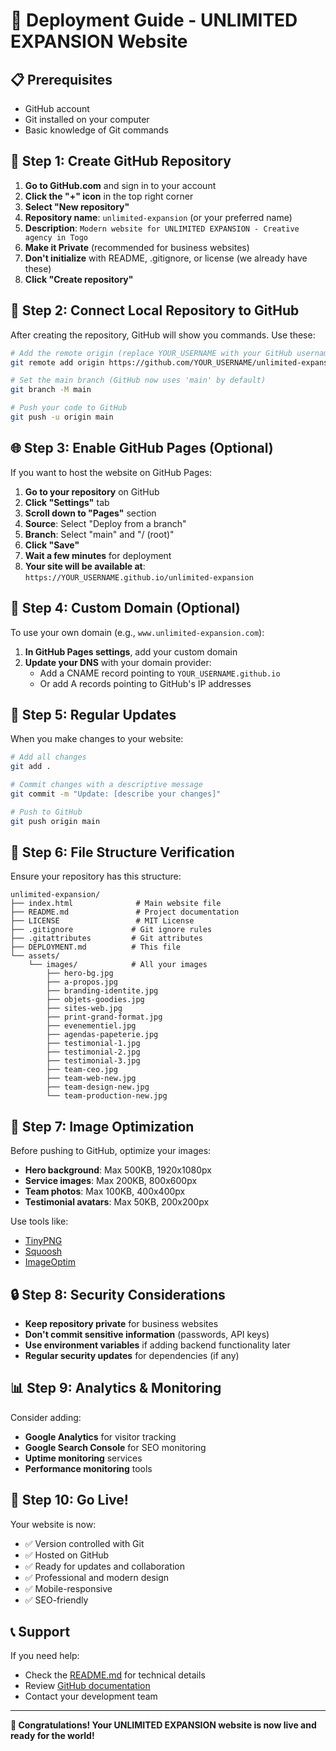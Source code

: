 # 🚀 Deployment Guide - UNLIMITED EXPANSION Website

## 📋 Prerequisites

- GitHub account
- Git installed on your computer
- Basic knowledge of Git commands

## 🔧 Step 1: Create GitHub Repository

1. **Go to GitHub.com** and sign in to your account
2. **Click the "+" icon** in the top right corner
3. **Select "New repository"**
4. **Repository name**: `unlimited-expansion` (or your preferred name)
5. **Description**: `Modern website for UNLIMITED EXPANSION - Creative agency in Togo`
6. **Make it Private** (recommended for business websites)
7. **Don't initialize** with README, .gitignore, or license (we already have these)
8. **Click "Create repository"**

## 🔗 Step 2: Connect Local Repository to GitHub

After creating the repository, GitHub will show you commands. Use these:

```bash
# Add the remote origin (replace YOUR_USERNAME with your GitHub username)
git remote add origin https://github.com/YOUR_USERNAME/unlimited-expansion.git

# Set the main branch (GitHub now uses 'main' by default)
git branch -M main

# Push your code to GitHub
git push -u origin main
```

## 🌐 Step 3: Enable GitHub Pages (Optional)

If you want to host the website on GitHub Pages:

1. **Go to your repository** on GitHub
2. **Click "Settings"** tab
3. **Scroll down to "Pages"** section
4. **Source**: Select "Deploy from a branch"
5. **Branch**: Select "main" and "/ (root)"
6. **Click "Save"**
7. **Wait a few minutes** for deployment
8. **Your site will be available at**: `https://YOUR_USERNAME.github.io/unlimited-expansion`

## 📱 Step 4: Custom Domain (Optional)

To use your own domain (e.g., `www.unlimited-expansion.com`):

1. **In GitHub Pages settings**, add your custom domain
2. **Update your DNS** with your domain provider:
   - Add a CNAME record pointing to `YOUR_USERNAME.github.io`
   - Or add A records pointing to GitHub's IP addresses

## 🔄 Step 5: Regular Updates

When you make changes to your website:

```bash
# Add all changes
git add .

# Commit changes with a descriptive message
git commit -m "Update: [describe your changes]"

# Push to GitHub
git push origin main
```

## 📁 Step 6: File Structure Verification

Ensure your repository has this structure:

```
unlimited-expansion/
├── index.html              # Main website file
├── README.md               # Project documentation
├── LICENSE                 # MIT License
├── .gitignore             # Git ignore rules
├── .gitattributes         # Git attributes
├── DEPLOYMENT.md          # This file
└── assets/
    └── images/            # All your images
        ├── hero-bg.jpg
        ├── a-propos.jpg
        ├── branding-identite.jpg
        ├── objets-goodies.jpg
        ├── sites-web.jpg
        ├── print-grand-format.jpg
        ├── evenementiel.jpg
        ├── agendas-papeterie.jpg
        ├── testimonial-1.jpg
        ├── testimonial-2.jpg
        ├── testimonial-3.jpg
        ├── team-ceo.jpg
        ├── team-web-new.jpg
        ├── team-design-new.jpg
        └── team-production-new.jpg
```

## 🎯 Step 7: Image Optimization

Before pushing to GitHub, optimize your images:

- **Hero background**: Max 500KB, 1920x1080px
- **Service images**: Max 200KB, 800x600px
- **Team photos**: Max 100KB, 400x400px
- **Testimonial avatars**: Max 50KB, 200x200px

Use tools like:
- [TinyPNG](https://tinypng.com/)
- [Squoosh](https://squoosh.app/)
- [ImageOptim](https://imageoptim.com/)

## 🔒 Step 8: Security Considerations

- **Keep repository private** for business websites
- **Don't commit sensitive information** (passwords, API keys)
- **Use environment variables** if adding backend functionality later
- **Regular security updates** for dependencies (if any)

## 📊 Step 9: Analytics & Monitoring

Consider adding:

- **Google Analytics** for visitor tracking
- **Google Search Console** for SEO monitoring
- **Uptime monitoring** services
- **Performance monitoring** tools

## 🚀 Step 10: Go Live!

Your website is now:
- ✅ Version controlled with Git
- ✅ Hosted on GitHub
- ✅ Ready for updates and collaboration
- ✅ Professional and modern design
- ✅ Mobile-responsive
- ✅ SEO-friendly

## 📞 Support

If you need help:
- Check the [README.md](README.md) for technical details
- Review [GitHub documentation](https://docs.github.com/)
- Contact your development team

---

**🎉 Congratulations! Your UNLIMITED EXPANSION website is now live and ready for the world!**
